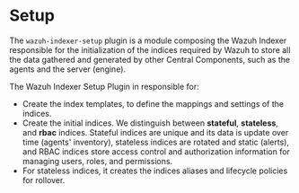 # Setup

The `wazuh-indexer-setup` plugin is a module composing the Wazuh Indexer responsible for the initialization of the indices required by Wazuh to store all the data gathered and generated by other Central Components, such as the agents and the server (engine).

 The Wazuh Indexer Setup Plugin in responsible for:
- Create the index templates, to define the mappings and settings of the indices.
- Create the initial indices. We distinguish between **stateful**, **stateless**, and **rbac** indices. Stateful indices are unique and its data is update over time (agents' inventory), stateless indices are rotated and static (alerts), and RBAC indices store access control and authorization information for managing users, roles, and permissions.
- For stateless indices, it creates the indices aliases and lifecycle policies for rollover.
